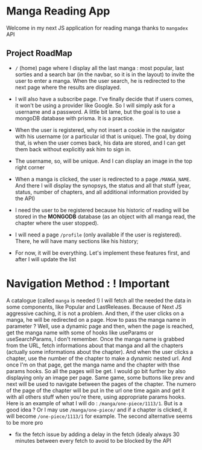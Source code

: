 # Manga Reading App

Welcome in my next JS application for reading manga thanks to `mangadex` API

## Project RoadMap
  
- `/` (home) page where I display all the last manga : most popular, last sorties and a search bar (in the navbar, so it is in the layout) to invite the user to enter a manga. When the user search, he is redirected to the next page where the results are displayed.
  
- I will also have a subscribe page. I've finally decide that if users comes, it won't be using a provider like Google. So I will simply ask for a username and a password. A little bit lame, but the goal is to use a mongoDB database with prisma. It is a practice.

- When the user is registered, why not insert a cookie in the navigator with his username (or a particular id that is unique). The goal, by doing that, is when the user comes back, his data are stored, and I can get them back without explicitly ask him to sign in.
  
- The username, so, will be unique. And I can display an image in the top right corner
  
- When a manga is clicked, the user is redirected to a page `/MANGA_NAME`. And there I will display the synopsys, the status and all that stuff (year, status, number of chapters, and all additional information provided by the API)

- I need the user to be registered because his historic of reading will be stored in the **MONGODB** database (as an object with all manga read, the chapter where the user stopped).
  
- I will need a page `/profile` (only available if the user is registered). There, he will have many sections like his history;
  
- For now, it will be everything. Let's implement these features first, and after I will update the list

# Navigation Method : ! Important 
A catalogue (called `manga` is needed !)
I will fetch all the needed the data in some components, like Popular and LastReleases. Because of Next JS aggressive caching, it is not a problem. And then, if the user clicks on a manga, he will be redirected on a page. How to pass the manga name in parameter ? Well, use a dynamic page and then, when the page is reached, get the manga name with some of hooks like useParams or useSearchParams, I don't remember. Once the manga name is grabbed from the URL, fetch informations about that manga and all the chapters (actually some informations about the chapter). And when the user clicks a chapter, use the number of the chapter to make a dynamic nested url. And once I'm on that page, get the manga name and the chapter with thse params hooks. So all the pages will be get. I would go  bit further by also displaying only an image per page. Same game, some buttons like prev and next will be used to navigate between the pages of the chapter. The numero of the page of the chapter will be put in the url one time again and get it with all others stuff when you're there, using appropriate params hooks. Here is an example of what I will do : 
`/manga/one-piece/1113/1`. But is a good idea ? Or I may use `/manga/one-piece/` and if a chapter is clicked, it will become `/one-piece/1113/1` for example. The second alternative seems to be more pro  
  
- fix the fetch issue by adding a delay in the fetch (idealy always 30 minutes between every fetch to avoid to be blocked by the API
